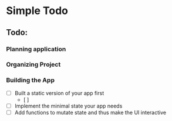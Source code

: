 # Simple Todo

## Todo:

### Planning application

### Organizing Project

### Building the App

- [ ] Built a static version of your app first
  - [ ]
- [ ] Implement the minimal state your app needs
- [ ] Add functions to mutate state and thus make the UI interactive

